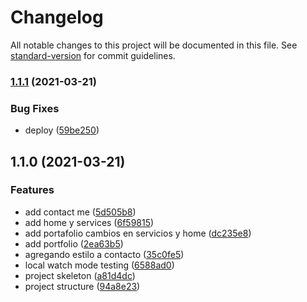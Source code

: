 # Changelog

All notable changes to this project will be documented in this file. See [standard-version](https://github.com/conventional-changelog/standard-version) for commit guidelines.

### [1.1.1](https://github.com/devalfe/portfolio/compare/v1.1.0...v1.1.1) (2021-03-21)

### Bug Fixes

-   deploy ([59be250](https://github.com/devalfe/portfolio/commit/59be25011658552d40d5a6617224b3feeb2aa398))

## 1.1.0 (2021-03-21)

### Features

-   add contact me ([5d505b8](https://github.com/devalfe/portfolio/commit/5d505b8c1aaeb94b4bcf67018900c5b54993d261))
-   add home y services ([6f59815](https://github.com/devalfe/portfolio/commit/6f59815c70a8bf7b44ccd19568f89529994ac831))
-   add portafolio cambios en servicios y home ([dc235e8](https://github.com/devalfe/portfolio/commit/dc235e82e7c66162f105394e87753a6cb285d3ff))
-   add portfolio ([2ea63b5](https://github.com/devalfe/portfolio/commit/2ea63b558ec7bba51a478d3582f880927e443722))
-   agregando estilo a contacto ([35c0fe5](https://github.com/devalfe/portfolio/commit/35c0fe5b8b31e7caa60699434be886c905a1d3e6))
-   local watch mode testing ([6588ad0](https://github.com/devalfe/portfolio/commit/6588ad039c8bd1bfce153b9eadd41b0f8b588e56))
-   project skeleton ([a81d4dc](https://github.com/devalfe/portfolio/commit/a81d4dc04e899c1102584050b4c3a0803c306726))
-   project structure ([94a8e23](https://github.com/devalfe/portfolio/commit/94a8e23e6044b9f96218a5faa3b5ae67116d8632))
